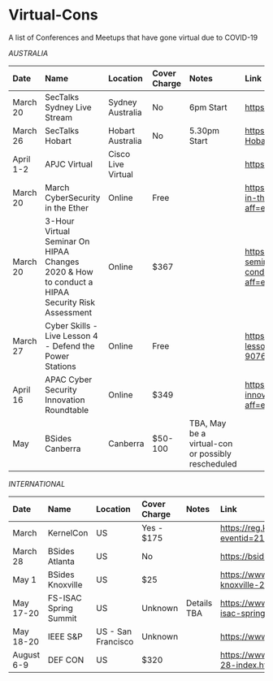 # Virtual-Cons
A list of Conferences and Meetups that have gone virtual due to COVID-19


*AUSTRALIA*

| Date         | Name           |Location       | Cover Charge  | Notes | Link |
|:-------------|:--------------|:--------------|:-----------|:---------|:------------------------------------------------------|
| March 20 | SecTalks Sydney Live Stream | Sydney Australia | No | 6pm Start | https://youtu.be/Ovi0XdZ0gis |
| March 26 | SecTalks Hobart | Hobart Australia | No | 5.30pm Start | https://www.meetup.com/SecTalks-Hobart/events/269477437/ |
|  April  1-2   | APJC Virtual      | Cisco Live Virtual |       |         | https://www.cisco.com/c/m/en_au/ciscolive/index.html  |
| March 20 | March CyberSecurity in the Ether | Online | Free | |https://www.eventbrite.co.uk/e/march-cybersecurity-in-the-ether-tickets-98049160679?aff=ebdssbonlinesearch |
| March 20 | 3-Hour Virtual Seminar On HIPAA Changes 2020 & How to conduct a HIPAA Security Risk Assessment | Online | $367 || https://www.eventbrite.com/e/3-hour-virtual-seminar-on-hipaa-changes-2020-how-to-conduct-a-hipaa-secur-tickets-99514907768?aff=ebdssbonlinesearch |
| March 27 | Cyber Skills - Live Lesson 4 - Defend the Power Stations | Online | Free | |https://www.eventbrite.co.uk/e/cyber-skills-live-lesson-4-defend-the-power-stations-tickets-90765719711?aff=ebdssbonlinesearch |
| April 16 | APAC Cyber Security Innovation Roundtable | Online | $349 | |https://www.eventbrite.com/e/apac-cyber-security-innovation-roundtable-tickets-93043821575?aff=ebdssbonlinesearch |
|   May         | BSides Canberra| Canberra      | $50-100    | TBA, May be a virtual-con or possibly rescheduled | |https://www.bsidesau.com.au/health.html | 


*INTERNATIONAL*

| Date         | Name           |Location       | Cover Charge  | Notes | Link |
|:-------------|:--------------|:--------------|:-----------|:---------|:------------------------------------------------------|
|   March      | KernelCon      |US              |Yes - $175 |            |https://reg.kernelcon.org/web/event?eventid=2138761344 |
|   March 28 | BSides Atlanta | US             | No |  |https://bsidesatl.org/ |
| May 1 | BSides Knoxville | US | $25 | | https://www.eventbrite.com/e/bsides-knoxville-2020-tickets-91688535879 |
| May 17-20 |FS-ISAC Spring Summit | US | Unknown | Details TBA | https://www.hackerone.com/events/2020/fs-isac-spring|
| May 18-20 | IEEE S&P | US - San Francisco | Unknown | |https://www.ieee-security.org/TC/SP2020/ |
| August 6-9 | DEF CON | US | $320 | | https://www.defcon.org/html/defcon-28/dc-28-index.html |